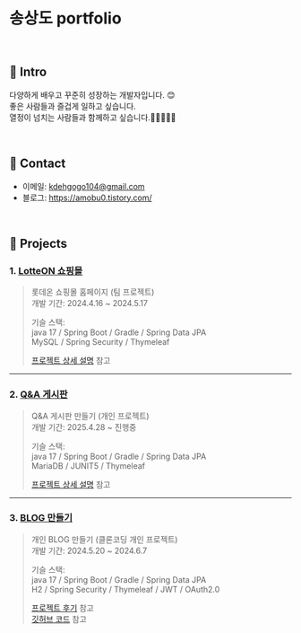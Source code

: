# 송상도 portfolio
> 

</br>

## 📌 Intro
다양하게 배우고 꾸준히 성장하는 개발자입니다. 😊</br>
좋은 사람들과 즐겁게 일하고 싶습니다. </br>
열정이 넘치는 사람들과 함께하고 싶습니다.👨🏿‍🤝‍👨🏿

</br>

## 📌 Contact
- 이메일: kdehgogo104@gmail.com
- 블로그: https://amobu0.tistory.com/

</br>

## 📌 Projects
### 1. [LotteON 쇼핑몰](https://github.com/green-lotte2/lotteon-team4)
>롯데온 쇼핑몰 홈페이지 (팀 프로젝트)</br>
>개발 기간: 2024.4.16 ~ 2024.5.17
>
>기슬 스택: </br>
>java 17 / Spring Boot / Gradle / Spring Data JPA </br>
>MySQL / Spring Security / Thymeleaf
>
>[프로젝트 상세 설명](https://github.com/green-lotte2/lotteon-team4) 참고
>
---
### 2. [Q&A 게시판](https://github.com/Amobu0/qna_service)
>Q&A 게시판 만들기 (개인 프로젝트)</br>
>개발 기간: 2025.4.28 ~ 진행중
>
>기슬 스택: </br>
>java 17 / Spring Boot / Gradle / Spring Data JPA </br>
>MariaDB / JUNIT5 / Thymeleaf
>
>[프로젝트 상세 설명](https://github.com/Amobu0/qna_service) 참고</br>
>
---
### 3. [BLOG 만들기](https://github.com/Amobu0/blog)
>개인 BLOG 만들기 (클론코딩 개인 프로젝트)</br>
>개발 기간: 2024.5.20 ~ 2024.6.7
>
>기슬 스택: </br>
>java 17 / Spring Boot / Gradle / Spring Data JPA </br>
>H2 / Spring Security / Thymeleaf / JWT / OAuth2.0
>
>[프로젝트 후기](https://amobu0.tistory.com/4) 참고</br>
>[깃허브 코드](https://github.com/Amobu0/blog) 참고
>
